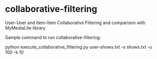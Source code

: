 # collaborative-filtering
User-User and Item-Item Collaborative Filtering  and comparison with MyMediaLite library

Sample command to run collaborative-filtering:

python execute_collaborative_filtering.py user-shows.txt -s shows.txt -u 100 -k 10

